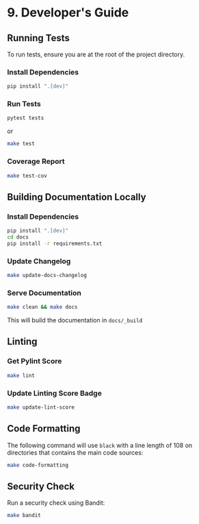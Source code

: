 # 9. Developer's Guide

## Running Tests

To run tests, ensure you are at the root of the project directory.

### Install Dependencies

```bash
pip install ".[dev]"
```

### Run Tests

```bash
pytest tests
```

or

```bash
make test
```

### Coverage Report

```bash
make test-cov
```

## Building Documentation Locally

### Install Dependencies

```bash
pip install ".[dev]"
cd docs
pip install -r requirements.txt
```

### Update Changelog

```bash
make update-docs-changelog
```

### Serve Documentation

```bash
make clean && make docs
```
This will build the documentation in `docs/_build`

## Linting

### Get Pylint Score

```bash
make lint
```

### Update Linting Score Badge

```bash
make update-lint-score
```

## Code Formatting

The following command will use `black` with a line length of 108 on directories that contains the main code sources:

```bash
make code-formatting
```

## Security Check

Run a security check using Bandit:

```bash
make bandit
```
